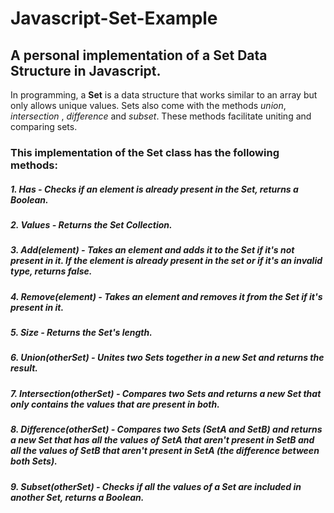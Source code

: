# Javascript-Set-Example

## A personal implementation of a Set Data Structure in Javascript.

In programming, a **Set** is a data structure that works similar to an array but only allows unique values. Sets also come with the methods *union*, *intersection* , *difference* and *subset*. These methods facilitate uniting and comparing sets.


### This implementation of the Set class has the following methods:

##### 1. Has - Checks if an element is already present in the Set, returns a Boolean.

##### 2. Values - Returns the Set Collection.

##### 3. Add(element) - Takes an element and adds it to the Set if it's not present in it. If the element is already present in the set or if it's an invalid type, returns false.

##### 4. Remove(element) - Takes an element and removes it from the Set if it's present in it.

##### 5. Size - Returns the Set's length.

##### 6. Union(otherSet) - Unites two Sets together in a new Set and returns the result.

##### 7. Intersection(otherSet) - Compares two Sets and returns a new Set that only contains the values that are present in both. 

##### 8. Difference(otherSet) - Compares two Sets (SetA and SetB) and returns a new Set that has all the values of SetA that aren't present in SetB and all the values of SetB that aren't present in SetA (the difference between both Sets).

##### 9. Subset(otherSet) - Checks if all the values of a Set are included in another Set, returns a Boolean.
